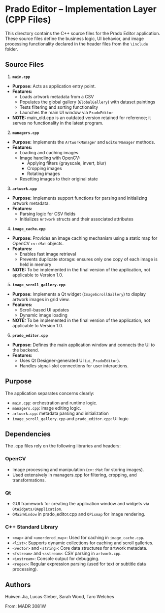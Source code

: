 # Prado Editor – Implementation Layer (CPP Files)

This directory contains the C++ source files for the Prado Editor application. These source files define the business logic, UI behavior, and image processing functionality declared in the header files from the `\include` folder.

## Source Files

1. **`main.cpp`**
- **Purpose:** Acts as application entry point.
- **Features:**
    - Loads artwork metadata from a CSV
    - Populates the global gallery (`GlobalGallery`) with dataset paintings
    - Tests filtering and sorting functionality
    - Launches the main UI window via `PradoEditor`
- **NOTE:** main_old.cpp is an outdated version retained for reference; it serves no functionality in the latest program.

2. **`managers.cpp`**
- **Purpose:** Implements the `ArtworkManager` and `EditorManager` methods.
- **Features:**
  - Loading and caching images
  - Image handling with OpenCV:
      - Applying filters (grayscale, invert, blur)
      - Cropping images
      - Rotating images
  - Resetting images to their original state

3. **`artwork.cpp`**
- **Purpose:** Implements support functions for parsing and initializing artwork metadata.
- **Features:**
  - Parsing logic for CSV fields
  - Initializes `Artwork` structs and their associated attributes

4. **`image_cache.cpp`**
- **Purpose:** Provides an image caching mechanism using a static map for OpenCV `cv::Mat` objects.
- **Features:**
  - Enables fast image retrieval
  - Prevents duplicate storage: ensures only one copy of each image is held in memory
- **NOTE:** To be implemented in the final version of the application, not applicable to Version 1.0.

5. **`image_scroll_gallery.cpp`**
- **Purpose:** Implements a Qt widget (`ImageScrollGallery`) to display artwork images in grid view.
- **Features:**
  - Scroll-based UI updates
  - Dynamic image loading
- **NOTE:** To be implemented in the final version of the application, not applicable to Version 1.0.

6. **`prado_editor.cpp`**
- **Purpose:** Defines the main application window and connects the UI to the backend.
- **Features:**
  - Uses Qt Designer-generated UI (`ui_PradoEditor`).
  - Handles signal-slot connections for user interactions.

## Purpose

The application separates concerns clearly:
- `main.cpp`: orchestration and runtime logic.
- `managers.cpp`: image editing logic.
- `artwork.cpp`: metadata parsing and initialization
- `image_scroll_gallery.cpp` and `prado_editor.cpp`: UI logic

## Dependencies
The .cpp files rely on the following libraries and headers:

### OpenCV
- Image processing and manipulation (`cv::Mat` for storing images).
- Used extensively in managers.cpp for filtering, cropping, and transformations.

### Qt
- GUI framework for creating the application window and widgets via `QtWidgets/QApplication`.
- `QMainWindow` in prado_editor.cpp and `QPixmap` for image rendering.

### C++ Standard Library
- `<map>` and `<unordered_map>`: Used for caching in `image_cache.cpp`.
- `<list>`: Supports dynamic collections for caching and scroll galleries.
- `<vector>` and `<string>`: Core data structures for artwork metadata.
- `<fstream>` and `<sstream>`: CSV parsing in `artwork.cpp`.
- `<iostream>`: Console output for debugging.
- `<regex>`: Regular expression parsing (used for text or subtitle data processing).

## Authors
Huiwen Jia, Lucas Gieber, Sarah Wood, Taro Welches
  
From: MADR 3081W
